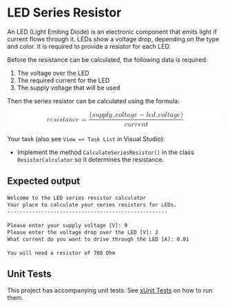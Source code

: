 # LED Series Resistor

An LED (Light Emiting Diode) is an electronic component that emits light if current flows through it. LEDs show a voltage drop, depending on the type and color. It is required to provide a resistor for each LED.

Before the resistance can be calculated, the following data is required:

1. The voltage over the LED
2. The required current for the LED
3. The supply voltage that will be used

Then the series resistor can be calculated using the formula:

![Formula](./img/formula.png)

Your task (also see `View => Task List` in Visual Studio):

* Implement the method `CalculateSeriesResistor()` in the class `ResistorCalculator` so it determines the resistance.

## Expected output

```text
Welcome to the LED series resistor calculator
Your place to calculate your series resistors for LEDs.
----------------------------------------------------

Please enter your supply voltage [V]: 9
Please enter the voltage drop over the LED [V]: 2
What current do you want to drive through the LED [A]: 0.01

You will need a resistor of 700 Ohm
```

## Unit Tests

This project has accompanying unit tests. See [xUnit Tests](/README.md#xunit-tests) on how to run them.
